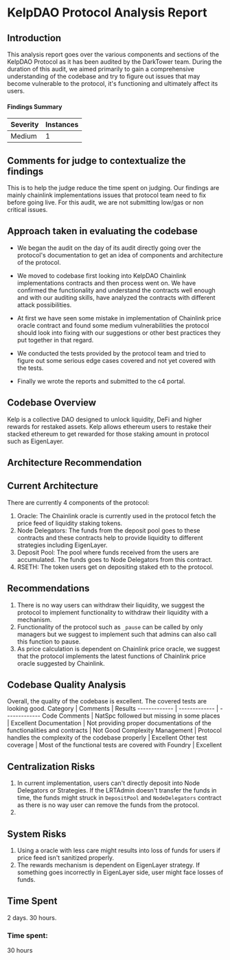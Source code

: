 # KelpDAO Protocol Analysis Report

## Introduction
This analysis report goes over the various components and sections of the KelpDAO Protocol as it has been audited by the DarkTower team. During the duration of this audit, we aimed primarily to gain a comprehensive understanding of the codebase and try to figure out issues that may become vulnerable to the protocol, it's functioning and ultimately affect its users.

#### Findings Summary
Severity  | Instances 
------------- | -------------
Medium  | 1

## Comments for judge to contextualize the findings
This is to help the judge reduce the time spent on judging. Our findings are mainly chainlink implementations issues that protocol team need to fix before going live. For this audit, we are not submitting low/gas or non critical issues.


## Approach taken in evaluating the codebase
* We began the audit on the day of its audit directly going over the protocol's documentation to get an idea of components and architecture of the protocol.

* We moved to codebase first looking into KelpDAO Chainlink implementations contracts and then process went on. We have confirmed the functionality and understand the contracts well enough and with our auditing skills, have analyzed the contracts with different attack possibilities.

* At first we have seen some mistake in implementation of Chainlink price oracle contract and found some medium vulnerabilities the protocol should look into fixing with our suggestions or other best practices they put together in that regard. 

* We conducted the tests provided by the protocol team and tried to figure out some serious edge cases covered and not yet covered with the tests.

* Finally we wrote the reports and submitted to the c4 portal.


## Codebase Overview
Kelp is a collective DAO designed to unlock liquidity, DeFi and higher rewards for restaked assets. Kelp allows ethereum users to restake their stacked ethereum to get rewarded for those staking amount in protocol such as EigenLayer. 


## Architecture Recommendation
## Current Architecture 
There are currently 4 components of the protocol:
1. Oracle: The Chainlink oracle is currently used in the protocol fetch the price feed of liquidity staking tokens.
2. Node Delegators: The funds from the deposit pool goes to these contracts and these contracts help to provide liquidity to different strategies including EigenLayer. 
3. Deposit Pool: The pool where funds received from the users are accumulated. The funds goes to Node Delegators from this contract.
4. RSETH: The token users get on depositing staked eth to the protocol.

## Recommendations
1. There is no way users can withdraw their liquidity, we suggest the protocol to implement functionality to withdraw their liquidity with a mechanism.
2. Functionality of the protocol such as `_pause` can be called by only managers but we suggest to implement such that admins can also call this function to pause.
3. As price calculation is dependent on Chainlink price oracle, we suggest that the protocol implements the latest functions of Chainlink price oracle suggested by Chainlink.
## Codebase Quality Analysis
Overall, the quality of the codebase is excellent. The covered tests are looking good. 
Category  | Comments | Results
------------- | ------------- | -------------
Code Comments  | NatSpc followed but missing in some places | Excellent
Documentation | Not providing proper documentations of the functionalities and contracts | Not Good
Complexity Management    | Protocol handles the complexity of the codebase properly | Excellent
Other test coverage    | Most of the functional tests are covered with Foundry  | Excellent

## Centralization Risks
1. In current implementation, users can't directly deposit into Node Delegators or Strategies. If the LRTAdmin doesn't transfer the funds in time, the funds might struck in `DepositPool` and `NodeDelegators` contract as there is no way user can remove the funds from the protocol.
2. 
## System Risks
1. Using a oracle with less care might results into loss of funds for users if price feed isn't sanitized properly.
2. The rewards mechanism is dependent on EigenLayer strategy. If something goes incorrectly in EigenLayer side, user might face losses of funds. 

## Time Spent
2 days.
30 hours.




### Time spent:
30 hours